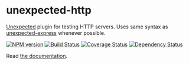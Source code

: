 unexpected-http
===============

[Unexpected](http://github.com/unexpectedjs/unexpected) plugin for testing HTTP servers. Uses same syntax as [unexpected-express](https://github.com/unexpectedjs/unexpected-express) whenever possible.

[![NPM version](https://badge.fury.io/js/unexpected-http.svg)](http://badge.fury.io/js/unexpected-http)
[![Build Status](https://travis-ci.org/unexpectedjs/unexpected-http.svg?branch=master)](https://travis-ci.org/unexpectedjs/unexpected-http)
[![Coverage Status](https://coveralls.io/repos/unexpectedjs/unexpected-http/badge.svg)](https://coveralls.io/r/unexpectedjs/unexpected-http)
[![Dependency Status](https://david-dm.org/unexpectedjs/unexpected-http.svg)](https://david-dm.org/unexpectedjs/unexpectetd-http)

Read [the documentation](http://unexpected.js.org/unexpected-http).
